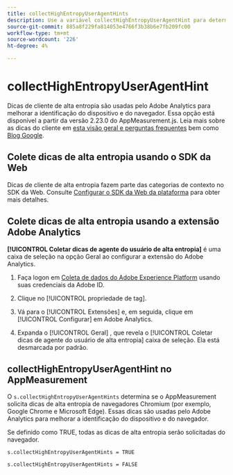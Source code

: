 ```yaml
---
title: collectHighEntropyUserAgentHints
description: Use a variável collectHighEntropyUserAgentHint para determinar se o Adobe solicitará dicas de alta entropia de navegadores Chromium (por exemplo, Google Chrome e Microsoft Edge).
source-git-commit: 885a8f229fa814053e4766f3b38b6e7fb209fc00
workflow-type: tm+mt
source-wordcount: '226'
ht-degree: 4%

---
```



# collectHighEntropyUserAgentHint

Dicas de cliente de alta entropia são usadas pelo Adobe Analytics para melhorar a identificação do dispositivo e do navegador. Essa opção está disponível a partir da versão 2.23.0 do AppMeasurement.js. Leia mais sobre as dicas do cliente em [esta visão geral e perguntas frequentes](/help/technotes/client-hints.md) bem como [Blog Google](https://web.dev/user-agent-client-hints/).

## Colete dicas de alta entropia usando o SDK da Web

Dicas de cliente de alta entropia fazem parte das categorias de contexto no SDK da Web. Consulte [Configurar o SDK da Web da plataforma](https://experienceleague.adobe.com/docs/experience-platform/edge/fundamentals/configuring-the-sdk.html?lang=en) para obter mais detalhes.

## Colete dicas de alta entropia usando a extensão Adobe Analytics

**[!UICONTROL Coletar dicas de agente do usuário de alta entropia]** é uma caixa de seleção na opção Geral ao configurar a extensão do Adobe Analytics.

1. Faça logon em [Coleta de dados do Adobe Experience Platform](https://experience.adobe.com/#/@adobepm/data-collection) usando suas credenciais da Adobe ID.

1. Clique no [!UICONTROL propriedade de tag].

1. Vá para o [!UICONTROL Extensões] e, em seguida, clique em [!UICONTROL Configurar] em Adobe Analytics.

1. Expanda o [!UICONTROL Geral] , que revela o [!UICONTROL Coletar dicas de agente do usuário de alta entropia] caixa de seleção. Ela está desmarcada por padrão.

## collectHighEntropyUserAgentHint no AppMeasurement

O `s.collectHighEntropyUserAgentHints` determina se o AppMeasurement solicita dicas de alta entropia de navegadores Chromium (por exemplo, Google Chrome e Microsoft Edge). Essas dicas são usadas pelo Adobe Analytics para melhorar a identificação do dispositivo e do navegador.

Se definido como TRUE, todas as dicas de alta entropia serão solicitadas do navegador.

`s.collectHighEntropyUserAgentHints = TRUE`

`s.collectHighEntropyUserAgentHints = FALSE`
